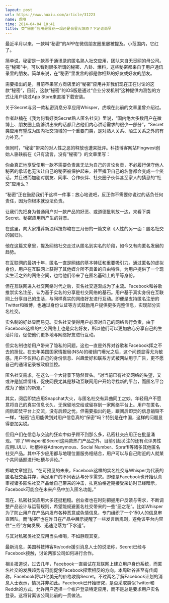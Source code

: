```yaml
---
layout: post
url: https://www.huxiu.com/article/31223
name: 虎嗅
time: 2014-04-04 10:41
title: 类“秘密”应用是昙花一现还是会星火燎原？下定论尚早
---
```

最近半月以来，一款叫“秘密”的APP在微信朋友圈里屡被提及。小范围内，它红了。

简单说，秘密是一款基于通讯录的匿名熟人社交应用，团队来自无觅网的母公司。在“秘密”中，可以看到很多所谓的秘密、八卦、爆料，这些秘密都来自于用户通讯录里的朋友。简单来说，在"秘密"里发言的都是你相熟的好友或好友的朋友。

需要指出的是，目前苹果官方商店里的“秘密”应用并非我们现在正在讨论的这款“秘密”，目前，这款“秘密”的iOS版是通过“企业分发机制”这种提供内测包的方式让用户绕过App Store来直接下载安装。

关于Secret与另一款私密消息分享应用Whisper，虎嗅在此前的文章里曾介绍过。

作者赵楠在《我为何看好类Secret熟人匿名社交》里说，“国内绝大多数用户在微博上、朋友圈上能够讲出来的话都只占他们内心讲话需求的很少一部分”，“Secret类应用有望成为国内社交领域的一个重要门类，是对熟人关系、陌生关系之外的有力补充。”

但同时，“秘密”带来的对人性之恶的释放也遭来批评。科技博客网站Pingwest创始人骆轶航在《只有流言，没有“秘密”》的文章里写：

你会真正地享受使用一款不需要负责且无法为自己的言论负责，不必履行保守他人秘密的承诺也无法让自己的秘密被保护起来，甚至捍卫自己的名誉都会变成一个笑话，并且进而加剧对朋友、同事、合作伙伴、社交圈子伙伴甚至家人的猜忌的“社交”应用么？

“秘密”正在鼓励我们干这样一件事：放心地说吧，反正你不需要你说过的话负任何责任，因为你根本就没法负责。

让我们先把身为普通用户对一款产品的好恶、或道德批判放一边，来看下类Secret、秘密应用所产生的背景。

在这里，向大家推荐新浪科技郑峻在三月份的一篇文章《人性的另一面：匿名社交的回归》。

他在这篇文章里，提及网络社交走过从匿名到实名的阶段，如今又有向匿名发展的趋势。

在互联网的最初十年，匿名一直是网络的基本特征和重要吸引力。通过匿名的虚拟身份，用户在互联网上获得了其他媒介所不具备的自由特性，为用户提供了一个现实生活之外的网络空间，也给他们带来了在匿名基础上的平等身份。

但在互联网进入社交网络时代之后，实名社交逐渐成为了主流。Facebook和谷歌推崇实名注册，认为基于实名的分享是社交网络的基石。用户基于真实身份在互联网上分享自己的生活，与同样真实的网络好友进行互动。即便是支持匿名注册的Twitter和微博，也通过身份认证等方式鼓励用户提供更多完整信息，实现部分实名社交。

实名制的好处显而易见。实名社交使得用户必须对自己的网络言行负责，由于Facebook这样的社交网络上也是实名好友，所以他们可以更加放心分享自己的生活片段，促使他们更多地与网络好友进行互动。

但实名制也给用户带来了隐私的问题，这也一直是外界对谷歌和Facebook挥之不去的担忧。在去年美国国家情报局(NSA)的棱镜门曝光之后，这个问题显得尤为敏感。用户不仅担心自己的身份信息、兴趣爱好和联系方式被网站用于广告，更不愿自己的通讯记录被政府监控。

匿名社交需求，在这么一个大背景下隐然冒头。“对当前已有社交网络的失望，又或许是腻烦情绪，促使网民尤其是移动互联网用户开始寻找新的平台，而匿名平台成为了他们的新宠。”

其实，阅后即焚应用Snapchat大火，与匿名社交有异曲同工之妙。年轻用户不愿意将自己的真实信息长久、无保留地交给或留存到一家网络平台上。用户在匿名、阅后即焚平台上交流，没有后顾之忧。但需要指出的是，跟阅后即焚的信息销毁不一样，“秘密”应用能做到对用户信息真的“保密”吗？特别是在中国，这样的问题显得更加尖锐。

但用户们在信息与交流的狂欢中似乎顾不到那么多，私密社交应用正在批量涌现。“除了Whisper和Secret这两款热门产品之外，目前引起关注的还有点评男性应用LULU、吐槽神器Admonymous、Social Number、Spraffl等诸多其他匿名社交产品。其中不少应用都与地理位置服务相结合，用户可以与自己附近的人就某个共同话题进行吐槽与评论。”

郑峻文章提到，“在可预见的未来，Facebook这样的实名社交与Whisper为代表的匿名社交会并存，满足用户的不同表达与分享需求。即便是Facebook也开始认真审视诸多匿名社交产品给自己带来的冲击，扎克伯格近期接受采访时已经暗示，Facebook可能会在未来产品中加入匿名功能。”

现在，私密社交应用大多还挺粗糙。创业者也在时刻把握用户反馈与需求，不断调整产品设计与运营规则，希望能规避匿名社交带来的一些“恶之花”。比如Whisper为了防止用户在产品内发布各种恶意或色情信息，专门组织了一个150人的信息审查团队。而“秘密”也在昨日在产品中展示提醒了一些发言新规则，避免该平台内容往“三俗”方向发展、迅速沦落为“下水道”。

与其对私密类社交应用当头棒喝，不如静观其变。

最新消息，美国科技博客Re/code援引消息人士的说法称，Secret已经与Facebook接触，讨论两家公司如何进行合作。

相关报道说，过去几年，Facebook一直尝试在互联网上建立用户身份系统，而匿名社交的发展趋势有可能促使Facebook探索相反的方向。本周硅谷甚至有传闻称，Facebook将以1亿美元的价格收购Secret。不过两名了解Facebook计划的消息人士表示，情况并非如此。Facebook已开始研究，是否采取类似Twitter和Reddit的方式，允许用户选择一个帐户登录特定应用，而不是总是要求用户实名登录。这将背离该公司此前的一贯做法。

